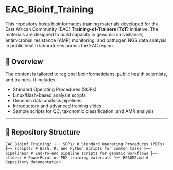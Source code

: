 # EAC_Bioinf_Training

This repository hosts bioinformatics training materials developed for the East African Community (EAC) **Training-of-Trainers (ToT)** initiative. The materials are designed to build capacity in genomic surveillance, antimicrobial resistance (AMR) monitoring, and pathogen NGS data analysis in public health laboratories across the EAC region.

## 🧬 Overview

The content is tailored to regional bioinformaticians, public health scientists, and trainers. It includes:

- Standard Operating Procedures (SOPs)
- Linux/Bash-based analysis scripts
- Genomic data analysis pipelines
- Introductory and advanced training slides
- Sample scripts for QC, taxonomic classification, and AMR analysis

---

## 📁 Repository Structure
<pre><code>EAC_Bioinf_Training/ ├── SOPs/ # Standard Operating Procedures (PDFs) ├── scripts/ # Bash, R, and Python scripts for common tasks ├── pipelines/ # End-to-end pipeline scripts for genomic workflows ├── slides/ # PowerPoint or PDF training materials └── README.md # Repository documentation </code></pre>


